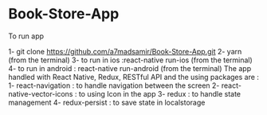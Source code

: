 # Book-Store-App

To run app

1- git clone https://github.com/a7madsamir/Book-Store-App.git 2- yarn (from the terminal) 3- to run in ios :react-native run-ios (from the terminal) 4- to run in android : react-native run-android (from the terminal) The app handled with React Native, Redux, RESTful API and the using packages are : 1- react-navigation : to handle navigation between the screen 2- react-native-vector-icons : to using Icon in the app 3- redux : to handle state management 4- redux-persist : to save state in localstorage

